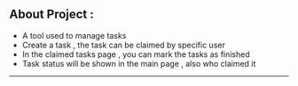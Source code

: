 ## About Project :

- A tool used to manage tasks 
- Create a task , the task can be claimed by specific user
- In the claimed tasks page , you can mark the tasks as finished
- Task status will be shown in the main page , also who claimed it

<hr>
